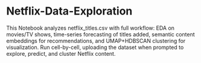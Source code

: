 # Netflix-Data-Exploration
This Notebook analyzes netflix_titles.csv with full workflow: EDA on movies/TV shows, time-series forecasting of titles added, semantic content embeddings for recommendations, and UMAP+HDBSCAN clustering for visualization. Run cell-by-cell, uploading the dataset when prompted to explore, predict, and cluster Netflix content.
